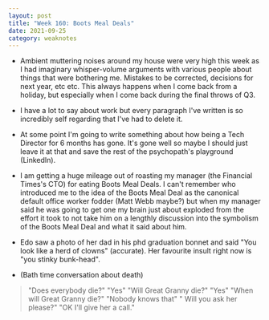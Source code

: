 ```yaml
---
layout: post
title: "Week 160: Boots Meal Deals"
date: 2021-09-25
category: weaknotes
---
```

* Ambient muttering noises around my house were very high this week as I had imaginary whisper-volume arguments with various people about things that were bothering me. Mistakes to be corrected, decisions for next year, etc etc. This always happens when I come back from a holiday, but especially when I come back during the final throws of Q3.
* I have a lot to say about work but every paragraph I've written is so incredibly self regarding that I've had to delete it.
* At some point I'm going to write something about how being a Tech Director for 6 months has gone. It's gone well so maybe I should just leave it at that and save the rest of the psychopath's playground (LinkedIn).
* I am getting a huge mileage out of roasting my manager (the Financial Times's CTO) for eating Boots Meal Deals. I can't remember who introduced me to the idea of the Boots Meal Deal as the canonical default office worker fodder (Matt Webb maybe?) but when my manager said he was going to get one my brain just about exploded from the effort it took to not take him on a lengthly discussion into the symbolism of the Boots Meal Deal and what it said about him.
* Edo saw a photo of her dad in his phd graduation bonnet and said "You look like a herd of clowns" (accurate). Her favourite insult right now is "you stinky bunk-head".

* (Bath time conversation about death)
> "Does everybody die?"
> "Yes"
> "Will Great Granny die?"
> "Yes"
> "When will Great Granny die?"
> "Nobody knows that"
>" Will you ask her please?"
> "OK I'll give her a call."
